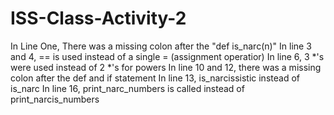 # ISS-Class-Activity-2

In Line One, There was a missing colon after the "def is_narc(n)"
In line 3 and 4, == is used instead of a single = (assignment operatior)
In line 6, 3 *'s were used instead of 2 *'s for powers
In line 10 and 12, there was a missing colon after the def and if statement
In line 13, is_narcissistic instead of is_narc
In line 16, print_narc_numbers is called instead of print_narcis_numbers